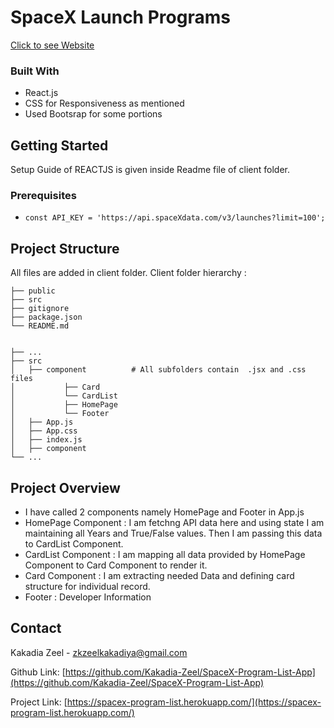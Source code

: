 # SpaceX Launch Programs

[Click to see Website](https://spacex-program-list.herokuapp.com/)

### Built With

* React.js
* CSS for Responsiveness as mentioned
*  Used Bootsrap for some portions

## Getting Started

Setup Guide of REACTJS is given inside Readme file of client folder.

### Prerequisites

*
   ```JS
   const API_KEY = 'https://api.spaceXdata.com/v3/launches?limit=100';
   ```

## Project Structure
All files are added in client folder.
Client folder hierarchy :
    
    ├── public                 
    ├── src                 
    ├── gitignore            
    ├── package.json                   
    └── README.md

 
    ├── ...
    ├── src                    
    │   ├── component          # All subfolders contain  .jsx and .css files
    │           ├── Card         
    │           └── CardList
    │           ├── HomePage 
    │           └── Footer
    │   ├── App.js   
    │   ├── App.css   
    │   ├── index.js   
    │   ├── component   
    └── ...

## Project Overview

* I have called 2 components namely HomePage and Footer in App.js
*  HomePage Component : I am fetchng API data here and using state I am maintaining all Years and True/False values. Then I am passing this data to CardList Component.
*  CardList Component : I am mapping all data provided by HomePage Component to Card Component to render it.
*  Card Component : I am extracting needed Data and defining card structure for individual record.
* Footer : Developer Information 

## Contact

 Kakadia Zeel - zkzeelkakadiya@gmail.com

Github Link: [https://github.com/Kakadia-Zeel/SpaceX-Program-List-App](https://github.com/Kakadia-Zeel/SpaceX-Program-List-App)

Project Link: [https://spacex-program-list.herokuapp.com/](https://spacex-program-list.herokuapp.com/)
